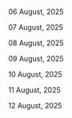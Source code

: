 06 August, 2025

07 August, 2025

08 August, 2025

09 August, 2025

10 August, 2025

11 August, 2025

12 August, 2025